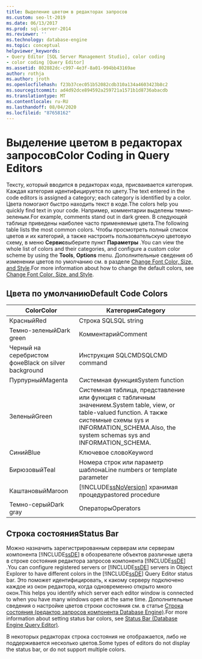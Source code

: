 ```yaml
---
title: Выделение цветом в редакторах запросов
ms.custom: seo-lt-2019
ms.date: 06/13/2017
ms.prod: sql-server-2014
ms.reviewer: ''
ms.technology: database-engine
ms.topic: conceptual
helpviewer_keywords:
- Query Editor [SQL Server Management Studio], color coding
- color coding [Query Editor]
ms.assetid: 802882dc-c997-4e3f-8a01-994bb43169ae
author: rothja
ms.author: jroth
ms.openlocfilehash: f23b37cec051b52082cdb310a134a4603423b8c2
ms.sourcegitcommit: ad4d92dce894592a259721a1571b1d8736abacdb
ms.translationtype: MT
ms.contentlocale: ru-RU
ms.lasthandoff: 08/04/2020
ms.locfileid: "87658162"
---
```

# <a name="color-coding-in-query-editors"></a><span data-ttu-id="25d1c-102">Выделение цветом в редакторах запросов</span><span class="sxs-lookup"><span data-stu-id="25d1c-102">Color Coding in Query Editors</span></span>
  <span data-ttu-id="25d1c-103">Тексту, который вводится в редакторах кода, присваивается категория. Каждая категория идентифицируется по цвету.</span><span class="sxs-lookup"><span data-stu-id="25d1c-103">The text entered in the code editors is assigned a category; each category is identified by a color.</span></span> <span data-ttu-id="25d1c-104">Цвета помогают быстро находить текст в коде.</span><span class="sxs-lookup"><span data-stu-id="25d1c-104">The colors help you quickly find text in your code.</span></span> <span data-ttu-id="25d1c-105">Например, комментарии выделены темно-зеленым.</span><span class="sxs-lookup"><span data-stu-id="25d1c-105">For example, comments stand out in dark green.</span></span> <span data-ttu-id="25d1c-106">В следующей таблице приведены наиболее часто применяемые цвета.</span><span class="sxs-lookup"><span data-stu-id="25d1c-106">The following table lists the most common colors.</span></span> <span data-ttu-id="25d1c-107">Чтобы просмотреть полный список цветов и их категорий, а также настроить пользовательскую цветовую схему, в меню **Сервис**выберите пункт **Параметры** .</span><span class="sxs-lookup"><span data-stu-id="25d1c-107">You can view the whole list of colors and their categories, and configure a custom color scheme by using the **Tools**, **Options** menu.</span></span> <span data-ttu-id="25d1c-108">Дополнительные сведения об изменении цветов по умолчанию см. в разделе [Change Font Color, Size, and Style](change-font-color-size-and-style.md).</span><span class="sxs-lookup"><span data-stu-id="25d1c-108">For more information about how to change the default colors, see [Change Font Color, Size, and Style](change-font-color-size-and-style.md).</span></span>  
  
## <a name="default-code-colors"></a><span data-ttu-id="25d1c-109">Цвета по умолчанию</span><span class="sxs-lookup"><span data-stu-id="25d1c-109">Default Code Colors</span></span>  
  
|<span data-ttu-id="25d1c-110">Color</span><span class="sxs-lookup"><span data-stu-id="25d1c-110">Color</span></span>|<span data-ttu-id="25d1c-111">Категория</span><span class="sxs-lookup"><span data-stu-id="25d1c-111">Category</span></span>|  
|-----------|--------------|  
|<span data-ttu-id="25d1c-112">Красный</span><span class="sxs-lookup"><span data-stu-id="25d1c-112">Red</span></span>|<span data-ttu-id="25d1c-113">Строка SQL</span><span class="sxs-lookup"><span data-stu-id="25d1c-113">SQL string</span></span>|  
|<span data-ttu-id="25d1c-114">Темно-зеленый</span><span class="sxs-lookup"><span data-stu-id="25d1c-114">Dark green</span></span>|<span data-ttu-id="25d1c-115">Комментарий</span><span class="sxs-lookup"><span data-stu-id="25d1c-115">Comment</span></span>|  
|<span data-ttu-id="25d1c-116">Черный на серебристом фоне</span><span class="sxs-lookup"><span data-stu-id="25d1c-116">Black on silver background</span></span>|<span data-ttu-id="25d1c-117">Инструкция SQLCMD</span><span class="sxs-lookup"><span data-stu-id="25d1c-117">SQLCMD command</span></span>|  
|<span data-ttu-id="25d1c-118">Пурпурный</span><span class="sxs-lookup"><span data-stu-id="25d1c-118">Magenta</span></span>|<span data-ttu-id="25d1c-119">Системная функция</span><span class="sxs-lookup"><span data-stu-id="25d1c-119">System function</span></span>|  
|<span data-ttu-id="25d1c-120">Зеленый</span><span class="sxs-lookup"><span data-stu-id="25d1c-120">Green</span></span>|<span data-ttu-id="25d1c-121">Системная таблица, представление или функция с табличным значением.</span><span class="sxs-lookup"><span data-stu-id="25d1c-121">System table, view, or table-valued function.</span></span> <span data-ttu-id="25d1c-122">А также системные схемы sys и INFORMATION_SCHEMA.</span><span class="sxs-lookup"><span data-stu-id="25d1c-122">Also, the system schemas sys and INFORMATION_SCHEMA.</span></span>|  
|<span data-ttu-id="25d1c-123">Синий</span><span class="sxs-lookup"><span data-stu-id="25d1c-123">Blue</span></span>|<span data-ttu-id="25d1c-124">Ключевое слово</span><span class="sxs-lookup"><span data-stu-id="25d1c-124">Keyword</span></span>|  
|<span data-ttu-id="25d1c-125">Бирюзовый</span><span class="sxs-lookup"><span data-stu-id="25d1c-125">Teal</span></span>|<span data-ttu-id="25d1c-126">Номера строк или параметр шаблона</span><span class="sxs-lookup"><span data-stu-id="25d1c-126">Line numbers or template parameter</span></span>|  
|<span data-ttu-id="25d1c-127">Каштановый</span><span class="sxs-lookup"><span data-stu-id="25d1c-127">Maroon</span></span>|[!INCLUDE[ssNoVersion](../../includes/ssnoversion-md.md)] <span data-ttu-id="25d1c-128">хранимая процедура</span><span class="sxs-lookup"><span data-stu-id="25d1c-128">stored procedure</span></span>|  
|<span data-ttu-id="25d1c-129">Темно-серый</span><span class="sxs-lookup"><span data-stu-id="25d1c-129">Dark gray</span></span>|<span data-ttu-id="25d1c-130">Операторы</span><span class="sxs-lookup"><span data-stu-id="25d1c-130">Operators</span></span>|  
  
## <a name="status-bar"></a><span data-ttu-id="25d1c-131">Строка состояния</span><span class="sxs-lookup"><span data-stu-id="25d1c-131">Status Bar</span></span>  
 <span data-ttu-id="25d1c-132">Можно назначить зарегистрированным серверам или серверам компонента [!INCLUDE[ssDE](../../includes/ssde-md.md)] в обозревателе объектов различные цвета в строке состояния редактора запросов компонента [!INCLUDE[ssDE](../../includes/ssde-md.md)] .</span><span class="sxs-lookup"><span data-stu-id="25d1c-132">You can configure registered servers or [!INCLUDE[ssDE](../../includes/ssde-md.md)] servers in Object Explorer to have different colors in the [!INCLUDE[ssDE](../../includes/ssde-md.md)] Query Editor status bar.</span></span> <span data-ttu-id="25d1c-133">Это поможет идентифицировать, к какому серверу подключено каждое из окон редактора, когда одновременно открыто много окон.</span><span class="sxs-lookup"><span data-stu-id="25d1c-133">This helps you identify which server each editor window is connected to when you have many windows open at the same time.</span></span> <span data-ttu-id="25d1c-134">Дополнительные сведения о настройке цветов строки состояния см. в статье [Строка состояния (редактор запросов компонента Database Engine)](status-bar-database-engine-query-editor.md).</span><span class="sxs-lookup"><span data-stu-id="25d1c-134">For more information about setting status bar colors, see [Status Bar &#40;Database Engine Query Editor&#41;](status-bar-database-engine-query-editor.md).</span></span>  
  
 <span data-ttu-id="25d1c-135">В некоторых редакторах строка состояния не отображается, либо не поддерживается несколько цветов.</span><span class="sxs-lookup"><span data-stu-id="25d1c-135">Some types of editors do not display the status bar, or do not support multiple colors.</span></span>  
  
  
